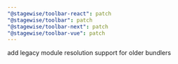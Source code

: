 ```yaml
---
"@stagewise/toolbar-react": patch
"@stagewise/toolbar": patch
"@stagewise/toolbar-next": patch
"@stagewise/toolbar-vue": patch
---
```


add legacy module resolution support for older bundlers
